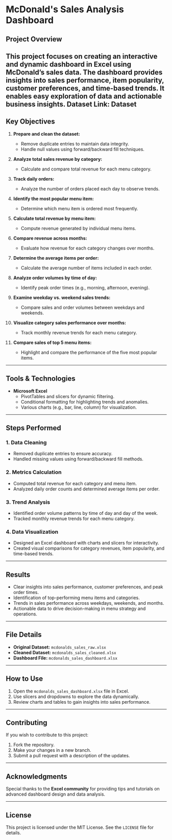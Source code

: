 # McDonald's Sales Analysis Dashboard

## Project Overview
This project focuses on creating an interactive and dynamic dashboard in Excel using McDonald’s sales data. The dashboard provides insights into sales performance, item popularity, customer preferences, and time-based trends. It enables easy exploration of data and actionable business insights.
Dataset Link: Dataset
---

## Key Objectives

1. **Prepare and clean the dataset:**
   - Remove duplicate entries to maintain data integrity.
   - Handle null values using forward/backward fill techniques.

2. **Analyze total sales revenue by category:**
   - Calculate and compare total revenue for each menu category.

3. **Track daily orders:**
   - Analyze the number of orders placed each day to observe trends.

4. **Identify the most popular menu item:**
   - Determine which menu item is ordered most frequently.

5. **Calculate total revenue by menu item:**
   - Compute revenue generated by individual menu items.

6. **Compare revenue across months:**
   - Evaluate how revenue for each category changes over months.

7. **Determine the average items per order:**
   - Calculate the average number of items included in each order.

8. **Analyze order volumes by time of day:**
   - Identify peak order times (e.g., morning, afternoon, evening).

9. **Examine weekday vs. weekend sales trends:**
   - Compare sales and order volumes between weekdays and weekends.

10. **Visualize category sales performance over months:**
    - Track monthly revenue trends for each menu category.

11. **Compare sales of top 5 menu items:**
    - Highlight and compare the performance of the five most popular items.

---

## Tools & Technologies

- **Microsoft Excel**
  - PivotTables and slicers for dynamic filtering.
  - Conditional formatting for highlighting trends and anomalies.
  - Various charts (e.g., bar, line, column) for visualization.

---

## Steps Performed

### 1. Data Cleaning
- Removed duplicate entries to ensure accuracy.
- Handled missing values using forward/backward fill methods.

### 2. Metrics Calculation
- Computed total revenue for each category and menu item.
- Analyzed daily order counts and determined average items per order.

### 3. Trend Analysis
- Identified order volume patterns by time of day and day of the week.
- Tracked monthly revenue trends for each menu category.

### 4. Data Visualization
- Designed an Excel dashboard with charts and slicers for interactivity.
- Created visual comparisons for category revenues, item popularity, and time-based trends.

---

## Results

- Clear insights into sales performance, customer preferences, and peak order times.
- Identification of top-performing menu items and categories.
- Trends in sales performance across weekdays, weekends, and months.
- Actionable data to drive decision-making in menu strategy and operations.

---

## File Details

- **Original Dataset:** `mcdonalds_sales_raw.xlsx`
- **Cleaned Dataset:** `mcdonalds_sales_cleaned.xlsx`
- **Dashboard File:** `mcdonalds_sales_dashboard.xlsx`

---

## How to Use

1. Open the `mcdonalds_sales_dashboard.xlsx` file in Excel.
2. Use slicers and dropdowns to explore the data dynamically.
3. Review charts and tables to gain insights into sales performance.

---

## Contributing

If you wish to contribute to this project:
1. Fork the repository.
2. Make your changes in a new branch.
3. Submit a pull request with a description of the updates.

---

## Acknowledgments

Special thanks to the **Excel community** for providing tips and tutorials on advanced dashboard design and data analysis.

---

## License

This project is licensed under the MIT License. See the `LICENSE` file for details.
